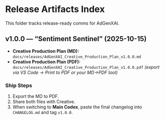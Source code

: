 # Release Artifacts Index

This folder tracks release-ready comms for AdGenXAI.

## v1.0.0 — “Sentiment Sentinel” (2025-10-15)
- **Creative Production Plan (MD):** `docs/releases/AdGenXAI_Creative_Production_Plan_v1.0.0.md`
- **Creative Production Plan (PDF):** `docs/releases/AdGenXAI_Creative_Production_Plan_v1.0.0.pdf` *(export via VS Code → Print to PDF or your MD→PDF tool)*

### Ship Steps
1. Export the MD to PDF.
2. Share both files with Creative.
3. When switching to **Main Codex**, paste the final changelog into `CHANGELOG.md` and tag `v1.0.0`.
